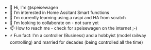 - 👋 Hi, I’m @speisewagen
- 👀 I’m interested in Home Assitant Smart functions
- 🌱 I’m currently learning using a raspi and HA from scratch
- 💞️ I’m looking to collaborate on  - not sure yet
- 📫 How to reach me - check for speisewagen on the internet ;-)
- ⚡ Fun fact: I'm a controller (Business) and a hobbyist (model railway controlling) and married for decades (being controlled all the time)

<!---
speisewagen/speisewagen is a ✨ special ✨ repository because its `README.md` (this file) appears on your GitHub profile.
You can click the Preview link to take a look at your changes.
--->
